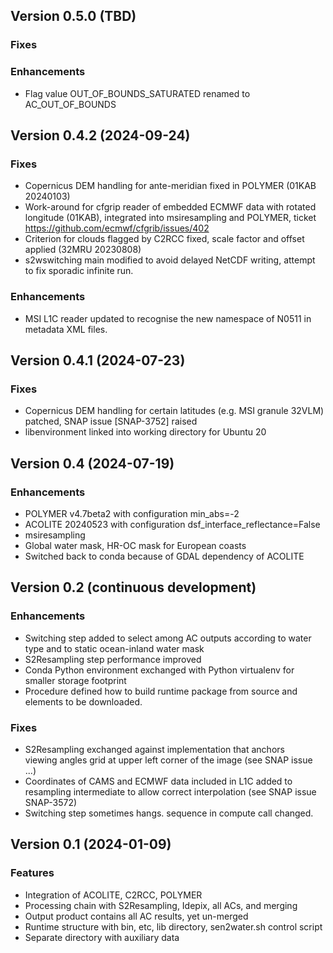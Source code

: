 ## Version 0.5.0 (TBD)

### Fixes

### Enhancements

* Flag value OUT_OF_BOUNDS_SATURATED renamed to AC_OUT_OF_BOUNDS

## Version 0.4.2 (2024-09-24)

### Fixes

* Copernicus DEM handling for ante-meridian fixed in POLYMER (01KAB 20240103)
* Work-around for cfgrip reader of embedded ECMWF data with rotated longitude (01KAB), integrated into msiresampling and POLYMER, ticket https://github.com/ecmwf/cfgrib/issues/402
* Criterion for clouds flagged by C2RCC fixed, scale factor and offset applied (32MRU 20230808)
* s2wswitching main modified to avoid delayed NetCDF writing, attempt to fix sporadic infinite run.

### Enhancements

* MSI L1C reader updated to recognise the new namespace of N0511 in metadata XML files.

## Version 0.4.1 (2024-07-23)

### Fixes

* Copernicus DEM handling for certain latitudes (e.g. MSI granule 32VLM) patched, SNAP issue [SNAP-3752] raised
* libenvironment linked into working directory for Ubuntu 20

## Version 0.4 (2024-07-19)

### Enhancements

* POLYMER v4.7beta2 with configuration min_abs=-2
* ACOLITE 20240523 with configuration dsf_interface_reflectance=False
* msiresampling
* Global water mask, HR-OC mask for European coasts
* Switched back to conda because of GDAL dependency of ACOLITE

## Version 0.2 (continuous development)

### Enhancements

* Switching step added to select among AC outputs according 
  to water type and to static ocean-inland water mask
* S2Resampling step performance improved
* Conda Python environment exchanged with Python virtualenv 
  for smaller storage footprint
* Procedure defined how to build runtime package from source 
  and elements to be downloaded.

### Fixes

* S2Resampling exchanged against implementation that anchors  
  viewing angles grid at upper left corner of the image 
  (see SNAP issue ...) 
* Coordinates of CAMS and ECMWF data included in L1C added to 
  resampling intermediate to allow correct interpolation
  (see SNAP issue SNAP-3572)
* Switching step sometimes hangs. sequence in compute call changed.

## Version 0.1 (2024-01-09)

### Features

* Integration of ACOLITE, C2RCC, POLYMER
* Processing chain with S2Resampling, Idepix, all ACs, and merging
* Output product contains all AC results, yet un-merged
* Runtime structure with bin, etc, lib directory, sen2water.sh control script
* Separate directory with auxiliary data

